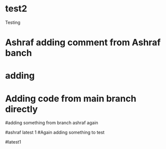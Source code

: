 # test2
Testing

# Ashraf adding comment from Ashraf banch
# adding
# Adding code from main branch directly

#adding something from branch ashraf again

#ashraf latest 1
#Again adding something to test

#latest1